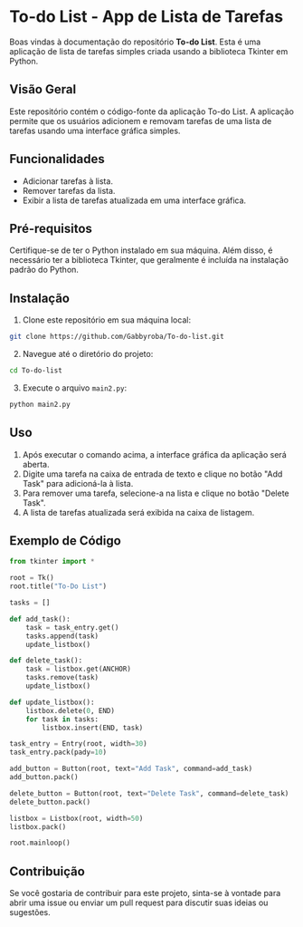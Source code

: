 # To-do List - App de Lista de Tarefas

Boas vindas à documentação do repositório **To-do List**. Esta é uma aplicação de lista de tarefas simples criada usando a biblioteca Tkinter em Python.

## Visão Geral

Este repositório contém o código-fonte da aplicação To-do List. A aplicação permite que os usuários adicionem e removam tarefas de uma lista de tarefas usando uma interface gráfica simples.

## Funcionalidades

- Adicionar tarefas à lista.
- Remover tarefas da lista.
- Exibir a lista de tarefas atualizada em uma interface gráfica.

## Pré-requisitos

Certifique-se de ter o Python instalado em sua máquina. Além disso, é necessário ter a biblioteca Tkinter, que geralmente é incluída na instalação padrão do Python.

## Instalação

1. Clone este repositório em sua máquina local:

```bash
git clone https://github.com/Gabbyroba/To-do-list.git
```

2. Navegue até o diretório do projeto:

```bash
cd To-do-list
```

3. Execute o arquivo `main2.py`:

```bash
python main2.py
```

## Uso

1. Após executar o comando acima, a interface gráfica da aplicação será aberta.
2. Digite uma tarefa na caixa de entrada de texto e clique no botão "Add Task" para adicioná-la à lista.
3. Para remover uma tarefa, selecione-a na lista e clique no botão "Delete Task".
4. A lista de tarefas atualizada será exibida na caixa de listagem.

## Exemplo de Código

```python
from tkinter import *

root = Tk()
root.title("To-Do List")

tasks = []

def add_task():
    task = task_entry.get()
    tasks.append(task)
    update_listbox()

def delete_task():
    task = listbox.get(ANCHOR)
    tasks.remove(task)
    update_listbox()

def update_listbox():
    listbox.delete(0, END)
    for task in tasks:
        listbox.insert(END, task)

task_entry = Entry(root, width=30)
task_entry.pack(pady=10)

add_button = Button(root, text="Add Task", command=add_task)
add_button.pack()

delete_button = Button(root, text="Delete Task", command=delete_task)
delete_button.pack()

listbox = Listbox(root, width=50)
listbox.pack()

root.mainloop()
```

## Contribuição

Se você gostaria de contribuir para este projeto, sinta-se à vontade para abrir uma issue ou enviar um pull request para discutir suas ideias ou sugestões.
